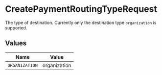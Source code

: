 # CreatePaymentRoutingTypeRequest

The type of destination. Currently only the destination type `organization` is supported.


## Values

| Name           | Value          |
| -------------- | -------------- |
| `ORGANIZATION` | organization   |